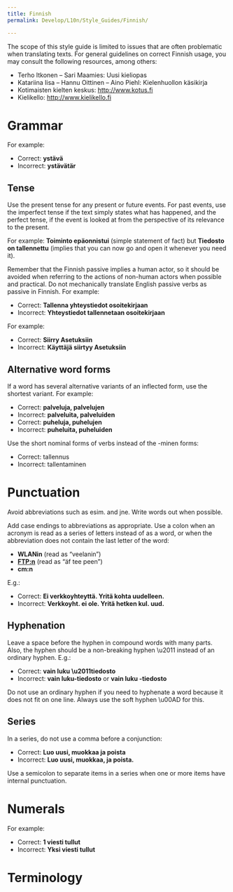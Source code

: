 ```yaml
---
title: Finnish
permalink: Develop/L10n/Style_Guides/Finnish/

---
```


The scope of this style guide is limited to issues that are often
problematic when translating texts. For general guidelines on correct
Finnish usage, you may consult the following resources, among others:

  - Terho Itkonen – Sari Maamies: Uusi kieliopas
  - Katariina Iisa – Hannu Oittinen – Aino Piehl: Kielenhuollon
    käsikirja
  - Kotimaisten kielten keskus: <http://www.kotus.fi>
  - Kielikello: <http://www.kielikello.fi>

# Grammar

For example:

  - Correct: **ystävä**
  - Incorrect: **ystävätär**

## Tense

Use the present tense for any present or future events. For past events,
use the imperfect tense if the text simply states what has happened, and
the perfect tense, if the event is looked at from the perspective of its
relevance to the present.

For example: **Toiminto epäonnistui** (simple statement of fact) but
**Tiedosto on tallennettu** (implies that you can now go and open it
whenever you need it).

Remember that the Finnish passive implies a human actor, so it should be
avoided when referring to the actions of non-human actors when possible
and practical. Do not mechanically translate English passive verbs as
passive in Finnish. For example:

  - Correct: **Tallenna yhteystiedot osoitekirjaan**
  - Incorrect: **Yhteystiedot tallennetaan osoitekirjaan**

For example:

  - Correct: **Siirry Asetuksiin**
  - Incorrect: **Käyttäjä siirtyy Asetuksiin**

## Alternative word forms

If a word has several alternative variants of an inflected form, use the
shortest variant. For example:

  - Correct: **palveluja, palvelujen**
  - Incorrect: **palveluita, palveluiden**
  - Correct: **puheluja, puhelujen**
  - Incorrect: **puheluita, puheluiden**

Use the short nominal forms of verbs instead of the -minen forms:

  - Correct: tallennus
  - Incorrect: tallentaminen

# Punctuation

Avoid abbreviations such as esim. and jne. Write words out when
possible.

Add case endings to abbreviations as appropriate. Use a colon when an
acronym is read as a series of letters instead of as a word, or when the
abbreviation does not contain the last letter of the word:

  - **WLANin** (read as “veelanin”)
  - **<FTP:n>** (read as “äf tee peen”)
  - **cm:n**

E.g.:

  - Correct: **Ei verkkoyhteyttä. Yritä kohta uudelleen.**
  - Incorrect: **Verkkoyht. ei ole. Yritä hetken kul. uud.**

## Hyphenation

Leave a space before the hyphen in compound words with many parts. Also,
the hyphen should be a non-breaking hyphen \\u2011 instead of an
ordinary hyphen. E.g.:

  - Correct: **vain luku \\u2011tiedosto**
  - Incorrect: **vain luku-tiedosto** or **vain luku -tiedosto**

Do not use an ordinary hyphen if you need to hyphenate a word because it
does not fit on one line. Always use the soft hyphen \\u00AD for this.

## Series

In a series, do not use a comma before a conjunction:

  - Correct: **Luo uusi, muokkaa ja poista**
  - Incorrect: **Luo uusi, muokkaa, ja poista.**

Use a semicolon to separate items in a series when one or more items
have internal punctuation.

# Numerals

For example:

  - Correct: **1 viesti tullut**
  - Incorrect: **Yksi viesti tullut**

# Terminology
